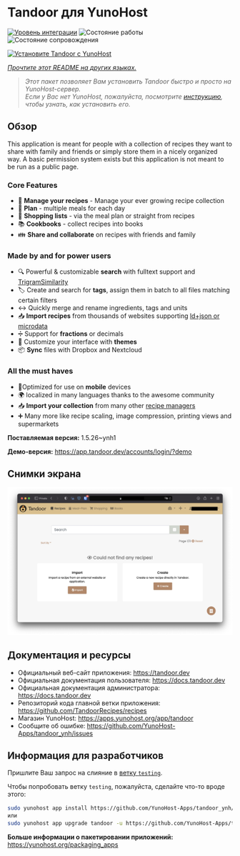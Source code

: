<!--
Важно: этот README был автоматически сгенерирован <https://github.com/YunoHost/apps/tree/master/tools/readme_generator>
Он НЕ ДОЛЖЕН редактироваться вручную.
-->

# Tandoor для YunoHost

[![Уровень интеграции](https://apps.yunohost.org/badge/integration/tandoor)](https://ci-apps.yunohost.org/ci/apps/tandoor/)
![Состояние работы](https://apps.yunohost.org/badge/state/tandoor)
![Состояние сопровождения](https://apps.yunohost.org/badge/maintained/tandoor)

[![Установите Tandoor с YunoHost](https://install-app.yunohost.org/install-with-yunohost.svg)](https://install-app.yunohost.org/?app=tandoor)

*[Прочтите этот README на других языках.](./ALL_README.md)*

> *Этот пакет позволяет Вам установить Tandoor быстро и просто на YunoHost-сервер.*  
> *Если у Вас нет YunoHost, пожалуйста, посмотрите [инструкцию](https://yunohost.org/install), чтобы узнать, как установить его.*

## Обзор

This application is meant for people with a collection of recipes they want to share with family and friends or simply
store them in a nicely organized way. A basic permission system exists but this application is not meant to be run as 
a public page.

### Core Features

- 🥗 **Manage your recipes** - Manage your ever growing recipe collection
- 📆 **Plan** - multiple meals for each day
- 🛒 **Shopping lists** - via the meal plan or straight from recipes
- 📚 **Cookbooks** - collect recipes into books
- 👪 **Share and collaborate** on recipes with friends and family

### Made by and for power users

- 🔍 Powerful & customizable **search** with fulltext support and [TrigramSimilarity](https://docs.djangoproject.com/en/3.0/ref/contrib/postgres/search/#trigram-similarity)
- 🏷️ Create and search for **tags**, assign them in batch to all files matching certain filters
- ↔️ Quickly merge and rename ingredients, tags and units 
- 📥️ **Import recipes** from thousands of websites supporting [ld+json or microdata](https://schema.org/Recipe)
- ➗ Support for **fractions** or decimals
- 🎨 Customize your interface with **themes**
- 📦 **Sync** files with Dropbox and Nextcloud
  
### All the must haves

- 📱Optimized for use on **mobile** devices
- 🌍 localized in many languages thanks to the awesome community
- 📥️ **Import your collection** from many other [recipe managers](https://docs.tandoor.dev/features/import_export/)
- ➕ Many more like recipe scaling, image compression, printing views and supermarkets

**Поставляемая версия:** 1.5.26~ynh1

**Демо-версия:** <https://app.tandoor.dev/accounts/login/?demo>

## Снимки экрана

![Снимок экрана Tandoor](./doc/screenshots/example.jpg)

## Документация и ресурсы

- Официальный веб-сайт приложения: <https://tandoor.dev>
- Официальная документация пользователя: <https://docs.tandoor.dev>
- Официальная документация администратора: <https://docs.tandoor.dev>
- Репозиторий кода главной ветки приложения: <https://github.com/TandoorRecipes/recipes>
- Магазин YunoHost: <https://apps.yunohost.org/app/tandoor>
- Сообщите об ошибке: <https://github.com/YunoHost-Apps/tandoor_ynh/issues>

## Информация для разработчиков

Пришлите Ваш запрос на слияние в [ветку `testing`](https://github.com/YunoHost-Apps/tandoor_ynh/tree/testing).

Чтобы попробовать ветку `testing`, пожалуйста, сделайте что-то вроде этого:

```bash
sudo yunohost app install https://github.com/YunoHost-Apps/tandoor_ynh/tree/testing --debug
или
sudo yunohost app upgrade tandoor -u https://github.com/YunoHost-Apps/tandoor_ynh/tree/testing --debug
```

**Больше информации о пакетировании приложений:** <https://yunohost.org/packaging_apps>
